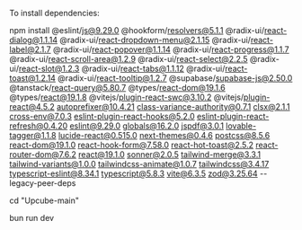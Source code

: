 To install dependencies:


npm install @eslint/js@9.29.0 @hookform/resolvers@5.1.1 @radix-ui/react-dialog@1.1.14 @radix-ui/react-dropdown-menu@2.1.15 @radix-ui/react-label@2.1.7 @radix-ui/react-popover@1.1.14 @radix-ui/react-progress@1.1.7 @radix-ui/react-scroll-area@1.2.9 @radix-ui/react-select@2.2.5 @radix-ui/react-slot@1.2.3 @radix-ui/react-tabs@1.1.12 @radix-ui/react-toast@1.2.14 @radix-ui/react-tooltip@1.2.7 @supabase/supabase-js@2.50.0 @tanstack/react-query@5.80.7 @types/react-dom@19.1.6 @types/react@19.1.8 @vitejs/plugin-react-swc@3.10.2 @vitejs/plugin-react@4.5.2 autoprefixer@10.4.21 class-variance-authority@0.7.1 clsx@2.1.1 cross-env@7.0.3 eslint-plugin-react-hooks@5.2.0 eslint-plugin-react-refresh@0.4.20 eslint@9.29.0 globals@16.2.0 jspdf@3.0.1 lovable-tagger@1.1.8 lucide-react@0.515.0 next-themes@0.4.6 postcss@8.5.6 react-dom@19.1.0 react-hook-form@7.58.0 react-hot-toast@2.5.2 react-router-dom@7.6.2 react@19.1.0 sonner@2.0.5 
tailwind-merge@3.3.1 tailwind-variants@1.0.0 tailwindcss-animate@1.0.7 tailwindcss@3.4.17 typescript-eslint@8.34.1 typescript@5.8.3 vite@6.3.5 zod@3.25.64 --legacy-peer-deps

cd "Upcube-main"

bun run dev

